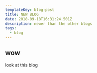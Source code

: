 ```yaml
---
templateKey: blog-post
title: NEW BLOG
date: 2018-09-18T16:31:24.501Z
description: newer than the other blogs
tags:
  - blog
---
```

## wow

look at this blog
